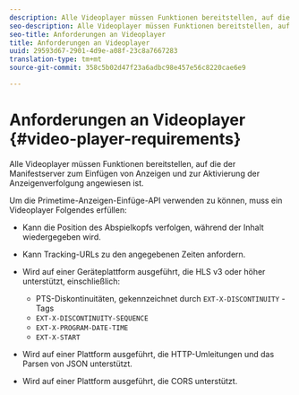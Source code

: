 ```yaml
---
description: Alle Videoplayer müssen Funktionen bereitstellen, auf die der Manifestserver zum Einfügen von Anzeigen und zur Aktivierung der Anzeigenverfolgung angewiesen ist.
seo-description: Alle Videoplayer müssen Funktionen bereitstellen, auf die der Manifestserver zum Einfügen von Anzeigen und zur Aktivierung der Anzeigenverfolgung angewiesen ist.
seo-title: Anforderungen an Videoplayer
title: Anforderungen an Videoplayer
uuid: 29593d67-2901-4d9e-a08f-23c8a7667283
translation-type: tm+mt
source-git-commit: 358c5b02d47f23a6adbc98e457e56c8220cae6e9

---
```



# Anforderungen an Videoplayer {#video-player-requirements}

Alle Videoplayer müssen Funktionen bereitstellen, auf die der Manifestserver zum Einfügen von Anzeigen und zur Aktivierung der Anzeigenverfolgung angewiesen ist.

Um die Primetime-Anzeigen-Einfüge-API verwenden zu können, muss ein Videoplayer Folgendes erfüllen:

* Kann die Position des Abspielkopfs verfolgen, während der Inhalt wiedergegeben wird.
* Kann Tracking-URLs zu den angegebenen Zeiten anfordern.
* Wird auf einer Geräteplattform ausgeführt, die HLS v3 oder höher unterstützt, einschließlich:

   * PTS-Diskontinuitäten, gekennzeichnet durch `EXT-X-DISCONTINUITY` -Tags
   * `EXT-X-DISCONTINUITY-SEQUENCE`
   * `EXT-X-PROGRAM-DATE-TIME`
   * `EXT-X-START`

* Wird auf einer Plattform ausgeführt, die HTTP-Umleitungen und das Parsen von JSON unterstützt.
* Wird auf einer Plattform ausgeführt, die CORS unterstützt.